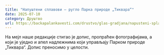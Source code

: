 ```yaml
---
title: "Напуштени сплавови – ругло Парка природе „Тиквара“"
date: 2025-07-10
category: Друштво
url: https://backapalankavesti.com/drustvo/glas-gradjana/napusteni-splavovi-ruglo-parka-prirode-tikvara/
---
```


На мејл наше редакције стигao је допис, пропраћен фотографијама, a који је уједно и апел надлежнима који управљају Парком природе „Тиквара“. Допис преносимо у целости.
